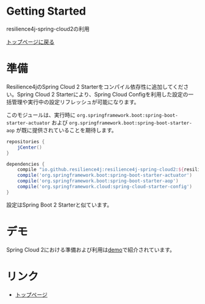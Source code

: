Getting Started
===============
resilience4j-spring-cloud2の利用

[トップページに戻る](../index.md)

# 準備
Resilience4jのSpring Cloud 2 Starterをコンパイル依存性に追加してください。Spring Cloud 2 Starterにより、Spring Cloud Configを利用した設定の一括管理や実行中の設定リフレッシュが可能になります。

このモジュールは、実行時に `org.springframework.boot:spring-boot-starter-actuator` および `org.springframework.boot:spring-boot-starter-aop` が既に提供されていることを期待します。

```groovy
repositories {
    jCenter()
}

dependencies {
    compile "io.github.resilience4j:resilience4j-spring-cloud2:${resilience4jVersion}"
    compile('org.springframework.boot:spring-boot-starter-actuator')
    compile('org.springframework.boot:spring-boot-starter-aop')
    compile('org.springframework.cloud:spring-cloud-starter-config')  
}
```

設定はSpring Boot 2 Starterと似ています。

# デモ
Spring Cloud 2における準備および利用は[demo](https://github.com/resilience4j/resilience4j-spring-cloud2-demo)で紹介されています。

# リンク
- [トップページ](../index.md)


